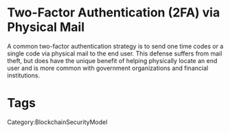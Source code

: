 # Two-Factor Authentication (2FA) via Physical Mail

A common two-factor authentication strategy is to send one time codes or a single code via physical mail to the end user. This defense suffers from mail theft, but does have the unique benefit of helping physically locate an end user and is more common with government organizations and financial institutions.

# Tags

Category:BlockchainSecurityModel
